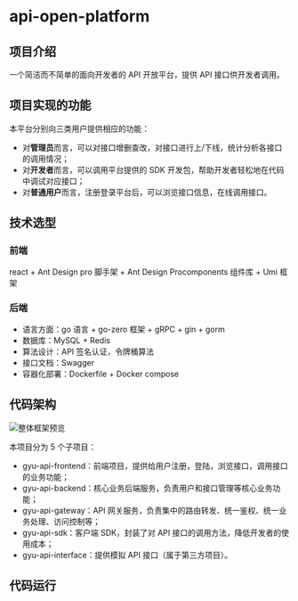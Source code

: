 # api-open-platform

## 项目介绍
一个简洁而不简单的面向开发者的 API 开放平台，提供 API 接口供开发者调用。  

## 项目实现的功能
本平台分别向三类用户提供相应的功能：
- 对**管理员**而言，可以对接口增删查改，对接口进行上/下线，统计分析各接口的调用情况；  
- 对**开发者**而言，可以调用平台提供的 SDK 开发包，帮助开发者轻松地在代码中调试对应接口；
- 对**普通用户**而言，注册登录平台后，可以浏览接口信息，在线调用接口。

## 技术选型
### 前端
react + Ant Design pro 脚手架 + Ant Design Procomponents 组件库 + Umi 框架
### 后端
- 语言方面：go 语言 + go-zero 框架 + gRPC + gin + gorm
- 数据库：MySQL + Redis
- 算法设计：API 签名认证，令牌桶算法
- 接口文档：Swagger
- 容器化部署：Dockerfile + Docker compose

## 代码架构

![整体框架预览](https://b0hbck89csa.feishu.cn/wiki/OUYTwTYqZiY8WQkhhMvcwpjlnbe?from=from_copylink)

本项目分为 5 个子项目：
- gyu-api-frontend：前端项目，提供给用户注册，登陆，浏览接口，调用接口的业务功能；
- gyu-api-backend：核心业务后端服务，负责用户和接口管理等核心业务功能；
- gyu-api-gateway：API 网关服务，负责集中的路由转发、统一鉴权、统一业务处理、访问控制等；
- gyu-api-sdk：客户端 SDK，封装了对 API 接口的调用方法，降低开发者的使用成本；
- gyu-api-interface：提供模拟 API 接口（属于第三方项目）。


## 代码运行
